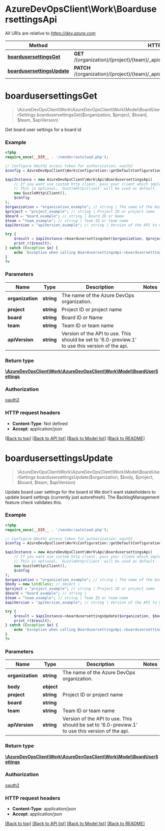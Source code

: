 # AzureDevOpsClient\Work\BoardusersettingsApi

All URIs are relative to *https://dev.azure.com*

Method | HTTP request | Description
------------- | ------------- | -------------
[**boardusersettingsGet**](BoardusersettingsApi.md#boardusersettingsGet) | **GET** /{organization}/{project}/{team}/_apis/work/boards/{board}/boardusersettings | 
[**boardusersettingsUpdate**](BoardusersettingsApi.md#boardusersettingsUpdate) | **PATCH** /{organization}/{project}/{team}/_apis/work/boards/{board}/boardusersettings | 


# **boardusersettingsGet**
> \AzureDevOpsClient\Work\AzureDevOpsClient\Work\Model\BoardUserSettings boardusersettingsGet($organization, $project, $board, $team, $apiVersion)



Get board user settings for a board id

### Example
```php
<?php
require_once(__DIR__ . '/vendor/autoload.php');

// Configure OAuth2 access token for authorization: oauth2
$config = AzureDevOpsClient\Work\Configuration::getDefaultConfiguration()->setAccessToken('YOUR_ACCESS_TOKEN');

$apiInstance = new AzureDevOpsClient\Work\Api\BoardusersettingsApi(
    // If you want use custom http client, pass your client which implements `GuzzleHttp\ClientInterface`.
    // This is optional, `GuzzleHttp\Client` will be used as default.
    new GuzzleHttp\Client(),
    $config
);
$organization = "organization_example"; // string | The name of the Azure DevOps organization.
$project = "project_example"; // string | Project ID or project name
$board = "board_example"; // string | Board ID or Name
$team = "team_example"; // string | Team ID or team name
$apiVersion = "apiVersion_example"; // string | Version of the API to use.  This should be set to '6.0-preview.1' to use this version of the api.

try {
    $result = $apiInstance->boardusersettingsGet($organization, $project, $board, $team, $apiVersion);
    print_r($result);
} catch (Exception $e) {
    echo 'Exception when calling BoardusersettingsApi->boardusersettingsGet: ', $e->getMessage(), PHP_EOL;
}
?>
```

### Parameters

Name | Type | Description  | Notes
------------- | ------------- | ------------- | -------------
 **organization** | **string**| The name of the Azure DevOps organization. |
 **project** | **string**| Project ID or project name |
 **board** | **string**| Board ID or Name |
 **team** | **string**| Team ID or team name |
 **apiVersion** | **string**| Version of the API to use.  This should be set to &#39;6.0-preview.1&#39; to use this version of the api. |

### Return type

[**\AzureDevOpsClient\Work\AzureDevOpsClient\Work\Model\BoardUserSettings**](../Model/BoardUserSettings.md)

### Authorization

[oauth2](../../README.md#oauth2)

### HTTP request headers

 - **Content-Type**: Not defined
 - **Accept**: application/json

[[Back to top]](#) [[Back to API list]](../../README.md#documentation-for-api-endpoints) [[Back to Model list]](../../README.md#documentation-for-models) [[Back to README]](../../README.md)

# **boardusersettingsUpdate**
> \AzureDevOpsClient\Work\AzureDevOpsClient\Work\Model\BoardUserSettings boardusersettingsUpdate($organization, $body, $project, $board, $team, $apiVersion)



Update board user settings for the board id  We don't want stakeholders to update board settings (currently just autorefresh). The BacklogManagement feature check validates this.

### Example
```php
<?php
require_once(__DIR__ . '/vendor/autoload.php');

// Configure OAuth2 access token for authorization: oauth2
$config = AzureDevOpsClient\Work\Configuration::getDefaultConfiguration()->setAccessToken('YOUR_ACCESS_TOKEN');

$apiInstance = new AzureDevOpsClient\Work\Api\BoardusersettingsApi(
    // If you want use custom http client, pass your client which implements `GuzzleHttp\ClientInterface`.
    // This is optional, `GuzzleHttp\Client` will be used as default.
    new GuzzleHttp\Client(),
    $config
);
$organization = "organization_example"; // string | The name of the Azure DevOps organization.
$body = new \stdClass; // object | 
$project = "project_example"; // string | Project ID or project name
$board = "board_example"; // string | 
$team = "team_example"; // string | Team ID or team name
$apiVersion = "apiVersion_example"; // string | Version of the API to use.  This should be set to '6.0-preview.1' to use this version of the api.

try {
    $result = $apiInstance->boardusersettingsUpdate($organization, $body, $project, $board, $team, $apiVersion);
    print_r($result);
} catch (Exception $e) {
    echo 'Exception when calling BoardusersettingsApi->boardusersettingsUpdate: ', $e->getMessage(), PHP_EOL;
}
?>
```

### Parameters

Name | Type | Description  | Notes
------------- | ------------- | ------------- | -------------
 **organization** | **string**| The name of the Azure DevOps organization. |
 **body** | **object**|  |
 **project** | **string**| Project ID or project name |
 **board** | **string**|  |
 **team** | **string**| Team ID or team name |
 **apiVersion** | **string**| Version of the API to use.  This should be set to &#39;6.0-preview.1&#39; to use this version of the api. |

### Return type

[**\AzureDevOpsClient\Work\AzureDevOpsClient\Work\Model\BoardUserSettings**](../Model/BoardUserSettings.md)

### Authorization

[oauth2](../../README.md#oauth2)

### HTTP request headers

 - **Content-Type**: application/json
 - **Accept**: application/json

[[Back to top]](#) [[Back to API list]](../../README.md#documentation-for-api-endpoints) [[Back to Model list]](../../README.md#documentation-for-models) [[Back to README]](../../README.md)


